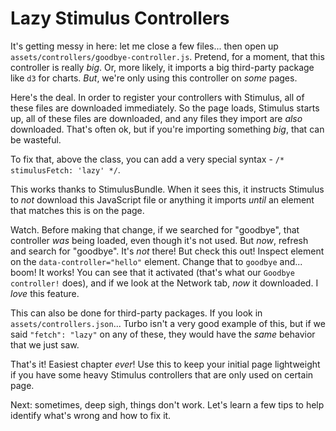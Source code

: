 # Lazy Stimulus Controllers

It's getting messy in here: let me close a few files... then open up
`assets/controllers/goodbye-controller.js`. Pretend, for a moment, that this
controller is really *big*. Or, more likely, it imports a big third-party package
like `d3` for charts. *But*, we're only using this controller on *some* pages.

Here's the deal. In order to register your controllers with Stimulus, all of these
files are downloaded immediately. So the page loads, Stimulus starts up, all of these
files are downloaded, and any files they import are *also* downloaded. That's often
ok, but if you're importing something *big*, that can be wasteful.

To fix that, above the class, you can add a very special syntax -
`/* stimulusFetch: 'lazy' */`.

This works thanks to StimulusBundle. When it sees this, it instructs Stimulus to
*not* download this JavaScript file or anything it imports *until* an element that
matches this is on the page.

Watch. Before making that change, if we searched for "goodbye", that controller *was*
being loaded, even though it's not used. But *now*, refresh and search for "goodbye".
It's *not* there! But check this out! Inspect element on the
`data-controller="hello"` element. Change that to `goodbye` and... boom! It works!
You can see that it activated (that's what our `Goodbye controller!` does), and if
we look at the Network tab, *now* it downloaded. I *love* this feature.

This can also be done for third-party packages. If you look in
`assets/controllers.json`... Turbo isn't a very good example of this, but if we
said `"fetch": "lazy"` on any of these, they would have the *same* behavior that
we just saw.

That's it! Easiest chapter *ever*! Use this to keep your initial page lightweight
if you have some heavy Stimulus controllers that are only used on certain page.

Next: sometimes, deep sigh, things don't work. Let's learn a few tips to help
identify what's wrong and how to fix it.
